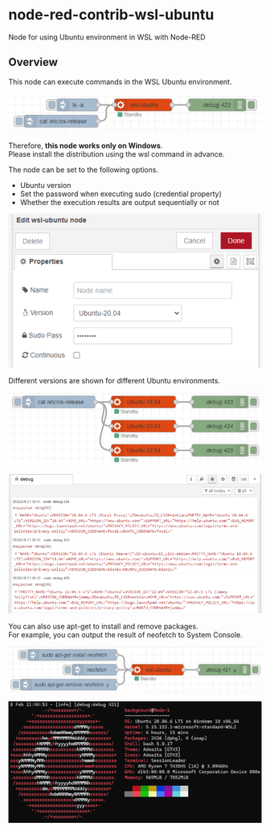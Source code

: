 # node-red-contrib-wsl-ubuntu
Node for using Ubuntu environment in WSL with Node-RED

## Overview

This node can execute commands in the WSL Ubuntu environment.

![flows.png](./image/flows.png)

Therefore, **this node works only on Windows**.  
Please install the distribution using the wsl command in advance.  

The node can be set to the following options.  
- Ubuntu version
- Set the password when executing sudo (credential property)
- Whether the execution results are output sequentially or not

![edit.png](./image/edit.png)

Different versions are shown for different Ubuntu environments.

![os.png](./image/os.png)

![os-output.png](./image/os-output.png)

You can also use apt-get to install and remove packages.  
For example, you can output the result of neofetch to System Console.  

![neofetch.png](./image/neofetch.png)

![neofetch-output.png](./image/neofetch-output.png)
